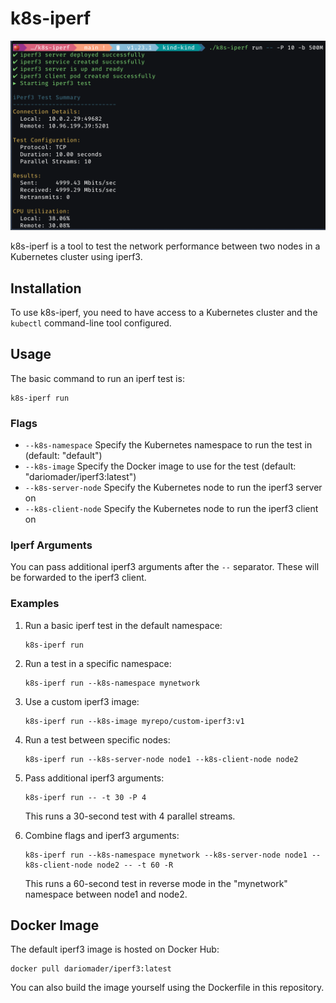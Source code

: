 # k8s-iperf

![k8s-iperf screenshot](assets/screenshot.png)




k8s-iperf is a tool to test the network performance between two nodes in a Kubernetes cluster using iperf3.

## Installation

To use k8s-iperf, you need to have access to a Kubernetes cluster and the `kubectl` command-line tool configured.

## Usage

The basic command to run an iperf test is:

```
k8s-iperf run
```

### Flags

- `--k8s-namespace` Specify the Kubernetes namespace to run the test in (default: "default")
- `--k8s-image` Specify the Docker image to use for the test (default: "dariomader/iperf3:latest")
- `--k8s-server-node` Specify the Kubernetes node to run the iperf3 server on
- `--k8s-client-node` Specify the Kubernetes node to run the iperf3 client on

### Iperf Arguments

You can pass additional iperf3 arguments after the `--` separator. These will be forwarded to the iperf3 client.

### Examples

1. Run a basic iperf test in the default namespace:
   ```
   k8s-iperf run
   ```

2. Run a test in a specific namespace:
   ```
   k8s-iperf run --k8s-namespace mynetwork
   ```

3. Use a custom iperf3 image:
   ```
   k8s-iperf run --k8s-image myrepo/custom-iperf3:v1
   ```

4. Run a test between specific nodes:
   ```
   k8s-iperf run --k8s-server-node node1 --k8s-client-node node2
   ```

5. Pass additional iperf3 arguments:
   ```
   k8s-iperf run -- -t 30 -P 4
   ```
   This runs a 30-second test with 4 parallel streams.

6. Combine flags and iperf3 arguments:
   ```
   k8s-iperf run --k8s-namespace mynetwork --k8s-server-node node1 --k8s-client-node node2 -- -t 60 -R
   ```
   This runs a 60-second test in reverse mode in the "mynetwork" namespace between node1 and node2.

## Docker Image

The default iperf3 image is hosted on Docker Hub:

```
docker pull dariomader/iperf3:latest
```

You can also build the image yourself using the Dockerfile in this repository.
